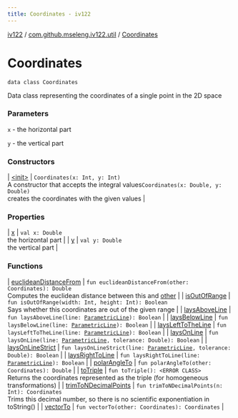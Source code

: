 ```yaml
---
title: Coordinates - iv122
---
```


[iv122](../../index.md) / [com.github.mseleng.iv122.util](../index.md) / [Coordinates](.)

# Coordinates

`data class Coordinates`

Data class representing the coordinates of a single point in the 2D space

### Parameters

`x` - the horizontal part

`y` - the vertical part

### Constructors

| [&lt;init&gt;](-init-.md) | `Coordinates(x: Int, y: Int)`<br>A constructor that accepts the integral values`Coordinates(x: Double, y: Double)`<br>creates the coordinates with the given values |

### Properties

| [x](x.md) | `val x: Double`<br>the horizontal part |
| [y](y.md) | `val y: Double`<br>the vertical part |

### Functions

| [euclideanDistanceFrom](euclidean-distance-from.md) | `fun euclideanDistanceFrom(other: Coordinates): Double`<br>Computes the euclidean distance between this and [other](euclidean-distance-from.md#com.github.mseleng.iv122.util.Coordinates$euclideanDistanceFrom(com.github.mseleng.iv122.util.Coordinates)/other) |
| [isOutOfRange](is-out-of-range.md) | `fun isOutOfRange(width: Int, height: Int): Boolean`<br>Says whether this coordinates are out of the given range |
| [laysAboveLine](lays-above-line.md) | `fun laysAboveLine(line: `[`ParametricLine`](../-parametric-line/index.md)`): Boolean` |
| [laysBelowLine](lays-below-line.md) | `fun laysBelowLine(line: `[`ParametricLine`](../-parametric-line/index.md)`): Boolean` |
| [laysLeftToTheLine](lays-left-to-the-line.md) | `fun laysLeftToTheLine(line: `[`ParametricLine`](../-parametric-line/index.md)`): Boolean` |
| [laysOnLine](lays-on-line.md) | `fun laysOnLine(line: `[`ParametricLine`](../-parametric-line/index.md)`, tolerance: Double): Boolean` |
| [laysOnLineStrict](lays-on-line-strict.md) | `fun laysOnLineStrict(line: `[`ParametricLine`](../-parametric-line/index.md)`, tolerance: Double): Boolean` |
| [laysRightToLine](lays-right-to-line.md) | `fun laysRightToLine(line: `[`ParametricLine`](../-parametric-line/index.md)`): Boolean` |
| [polarAngleTo](polar-angle-to.md) | `fun polarAngleTo(other: Coordinates): Double` |
| [toTriple](to-triple.md) | `fun toTriple(): <ERROR CLASS>`<br>Returns the coordinates represented as the triple (for homogeneous transformations) |
| [trimToNDecimalPoints](trim-to-n-decimal-points.md) | `fun trimToNDecimalPoints(n: Int): Coordinates`<br>Trims this decimal number, so there is no scientific exponentiation in toString() |
| [vectorTo](vector-to.md) | `fun vectorTo(other: Coordinates): Coordinates` |

